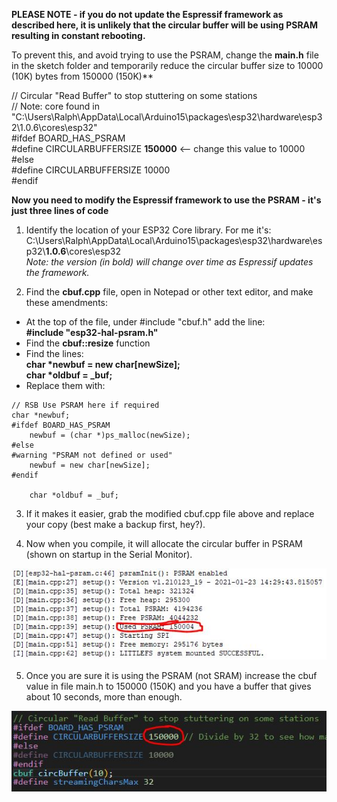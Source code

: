 **PLEASE NOTE - if you do not update the Espressif framework as described here, it is unlikely that the circular buffer will be using PSRAM resulting in constant rebooting.**  

To prevent this, and avoid trying to use the PSRAM, change the **main.h** file in the sketch folder and temporarily reduce the circular buffer size to 10000 (10K) bytes from 150000 (150K)**

// Circular "Read Buffer" to stop stuttering on some stations  
// Note: core found in "C:\Users\Ralph\AppData\Local\Arduino15\packages\esp32\hardware\esp32\1.0.6\cores\esp32"  
#ifdef BOARD_HAS_PSRAM  
#define CIRCULARBUFFERSIZE **150000**  <-- change this value to 10000  
#else  
#define CIRCULARBUFFERSIZE 10000  
#endif  

**Now you need to modify the Espressif framework to use the PSRAM - it's just three lines of code**

1. Identify the location of your ESP32 Core library. For me it's:
C:\Users\Ralph\AppData\Local\Arduino15\packages\esp32\hardware\esp32\\**1.0.6**\cores\esp32  
*Note: the version (in bold) will change over time as Espressif updates the framework.*

2. Find the **cbuf.cpp** file, open in Notepad or other text editor, and make these amendments:

  * At the top of the file, under #include "cbuf.h" add the line:  
    **#include "esp32-hal-psram.h"**  
  * Find the **cbuf::resize** function
  * Find the lines:  
    **char \*newbuf = new char[newSize];**  
    **char \*oldbuf = \_buf;**  
  * Replace them with:  
```
// RSB Use PSRAM here if required  
char *newbuf;
#ifdef BOARD_HAS_PSRAM
    newbuf = (char *)ps_malloc(newSize);
#else
#warning "PSRAM not defined or used"
    newbuf = new char[newSize];
#endif

    char *oldbuf = _buf;
```
3. If it makes it easier, grab the modified cbuf.cpp file above and replace your copy (best make a backup first, hey?).

4. Now when you compile, it will allocate the circular buffer in PSRAM (shown on startup in the Serial Monitor).

<img src="images/UsingCircBuffer.JPG">

5. Once you are sure it is using the PSRAM (not SRAM) increase the cbuf value in file main.h to 150000 (150K) and you have a buffer that gives about 10 seconds, more than enough.
  
<img src="images/main.h_edits.JPG">
